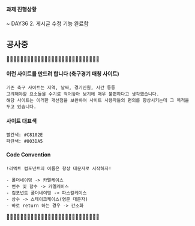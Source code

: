 #### 과제 진행상황

~ DAY36 2. 게시글 수정 기능 완료함

## 공사중

🚧🚧🚧🚧🚧🚧🚧🚧🚧🚧🚧🚧🚧🚧🚧🚧🚧🚧🚧🚧🚧🚧🚧🚧🚧🚧🚧

#### 이런 사이트를 만드려 합니다 (축구경기 매칭 사이트)

    기존 축구 사이트는 지역, 날짜, 경기인원, 시간 등등
    고려해야할 요소들을 수기로 적어놓아 보기에 매우 불편하다고 생각했습니다.
    해당 사이트는 이러한 개선점을 보완하여 사이트 사용자들의 편의를 향상시키는데 그 목적을 두고 있습니다.

#### 사이트 대표색

    빨간색: #C8102E
    파란색: #003DA5

#### Code Convention

    !리엑트 컴포넌트의 이름은 항상 대문자로 시작하자!

    - 폴더네이밍 -> 카멜케이스
    - 변수 및 함수 -> 카멜케이스
    - 컴포넌트 폴더네이밍 -> 파스칼케이스
    - 상수 -> 스테이크케이스(영문 대문자)
    - 바로 return 하는 경우 -> 간소화

🚧🚧🚧🚧🚧🚧🚧🚧🚧🚧🚧🚧🚧🚧🚧🚧🚧🚧🚧🚧🚧🚧🚧🚧🚧🚧🚧
